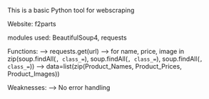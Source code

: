 This is a basic Python tool for webscraping

Website: f2parts

modules used: BeautifulSoup4, requests

Functions:
--> requests.get(url)
--> for name, price, image in zip(soup.findAll(``, class_=``), soup.findAll(``, class_=``), soup.findAll(``, class_=``))
--> data=list(zip(Product_Names, Product_Prices, Product_Images))

Weaknesses:
--> No error handling 



